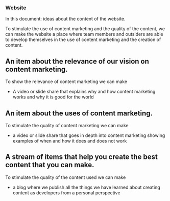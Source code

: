 ### Website

In this document: ideas about the content of the website.

To stimulate the use of content marketing and the quality of the content, we can make the website a place where team members and outsiders are able to develop themselves in the use of content marketing and the creation of content.

## An item about the relevance of our vision on content marketing.
To show the relevance of content marketing we can make
* A video or slide share that explains why and how content marketing works and why it is good for the world

## An item about the uses of content marketing.
To stimulate the quality of content marketing we can make
* a video or slide share that goes in depth into content marketing showing examples of when and how it does and does not work

## A stream of items that help you create the best content that you can make.
To stimulate the quality of the content used we can make
* a blog where we publish all the things we have learned about creating content as developers from a personal perspective
